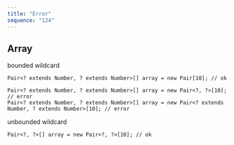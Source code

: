 ```yaml
---
title: "Error"
sequence: "124"
---
```


## Array

bounded wildcard

```text
Pair<? extends Number, ? extends Number>[] array = new Pair[10]; // ok

Pair<? extends Number, ? extends Number>[] array = new Pair<?, ?>[10]; // error
Pair<? extends Number, ? extends Number>[] array = new Pair<? extends Number, ? extends Number>[10]; // error
```

unbounded wildcard

```text
Pair<?, ?>[] array = new Pair<?, ?>[10]; // ok
```
